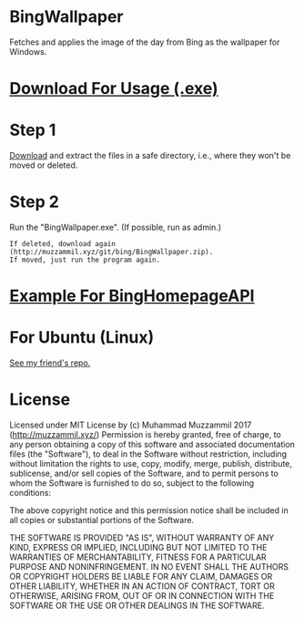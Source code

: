 # BingWallpaper
Fetches and applies the image of the day from Bing as the wallpaper for Windows.
# [Download For Usage (.exe)](http://muzzammil.xyz/git/bing/BingWallpaper.zip)
# Step 1
  [Download](http://muzzammil.xyz/git/bing/BingWallpaper.zip) and extract the files in a safe directory, i.e., where they won't be moved or deleted. 
# Step 2
  Run the "BingWallpaper.exe". (If possible, run as admin.)
  
	If deleted, download again (http://muzzammil.xyz/git/bing/BingWallpaper.zip). 
	If moved, just run the program again.
# [Example For BingHomepageAPI](https://github.com/muhammadmuzzammil1998/BingHomepageAPI)
# For Ubuntu (Linux)
  [See my friend's repo.](https://github.com/nabeelomer/BingWallpapers)
# License
Licensed under MIT License by (c) Muhammad Muzzammil 2017 (http://muzzammil.xyz/)
Permission is hereby granted, free of charge, to any person obtaining a copy of this 
software and associated documentation files (the "Software"), to deal in the Software 
without restriction, including without limitation the rights to use, copy, modify, 
merge, publish, distribute, sublicense, and/or sell copies of the Software, and to 
permit persons to whom the Software is furnished to do so, subject to the following 
conditions:

The above copyright notice and this permission notice shall be included in all copies 
or substantial portions of the Software.

THE SOFTWARE IS PROVIDED "AS IS", WITHOUT WARRANTY OF ANY KIND, EXPRESS OR IMPLIED, 
INCLUDING BUT NOT LIMITED TO THE WARRANTIES OF MERCHANTABILITY, FITNESS FOR A PARTICULAR 
PURPOSE AND NONINFRINGEMENT. IN NO EVENT SHALL THE AUTHORS OR COPYRIGHT HOLDERS BE LIABLE 
FOR ANY CLAIM, DAMAGES OR OTHER LIABILITY, WHETHER IN AN ACTION OF CONTRACT, TORT OR 
OTHERWISE, ARISING FROM, OUT OF OR IN CONNECTION WITH THE SOFTWARE OR THE USE OR OTHER 
DEALINGS IN THE SOFTWARE.
